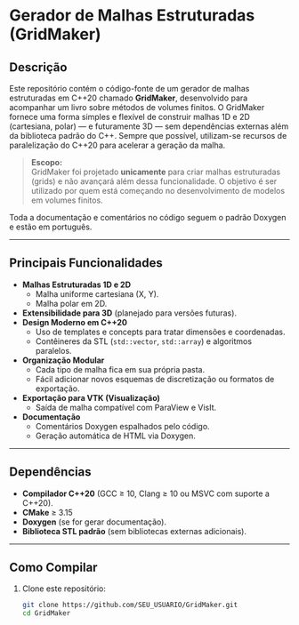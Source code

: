 # Gerador de Malhas Estruturadas (GridMaker)

## Descrição
Este repositório contém o código-fonte de um gerador de malhas estruturadas em C++20 chamado **GridMaker**, desenvolvido para acompanhar um livro sobre métodos de volumes finitos. O GridMaker fornece uma forma simples e flexível de construir malhas 1D e 2D (cartesiana, polar) — e futuramente 3D — sem dependências externas além da biblioteca padrão do C++. Sempre que possível, utilizam-se recursos de paralelização do C++20 para acelerar a geração da malha.

> **Escopo:**  
> GridMaker foi projetado **unicamente** para criar malhas estruturadas (grids) e não avançará além dessa funcionalidade. O objetivo é ser utilizado por quem está começando no desenvolvimento de modelos em volumes finitos.

Toda a documentação e comentários no código seguem o padrão Doxygen e estão em português.

---

## Principais Funcionalidades
- **Malhas Estruturadas 1D e 2D**  
  - Malha uniforme cartesiana (X, Y).  
  - Malha polar em 2D.  
- **Extensibilidade para 3D** (planejado para versões futuras).  
- **Design Moderno em C++20**  
  - Uso de templates e concepts para tratar dimensões e coordenadas.  
  - Contêineres da STL (`std::vector`, `std::array`) e algoritmos paralelos.  
- **Organização Modular**  
  - Cada tipo de malha fica em sua própria pasta.  
  - Fácil adicionar novos esquemas de discretização ou formatos de exportação.  
- **Exportação para VTK (Visualização)**  
  - Saída de malha compatível com ParaView e VisIt.  
- **Documentação**  
  - Comentários Doxygen espalhados pelo código.  
  - Geração automática de HTML via Doxygen.

---

## Dependências
- **Compilador C++20** (GCC ≥ 10, Clang ≥ 10 ou MSVC com suporte a C++20).  
- **CMake** ≥ 3.15  
- **Doxygen** (se for gerar documentação).  
- **Biblioteca STL padrão** (sem bibliotecas externas adicionais).

---

## Como Compilar

1. Clone este repositório:
   ```bash
   git clone https://github.com/SEU_USUARIO/GridMaker.git
   cd GridMaker
